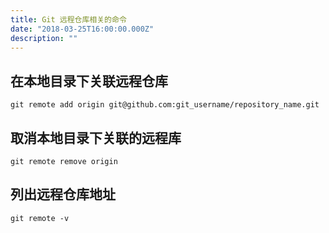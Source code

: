 ```yaml
---
title: Git 远程仓库相关的命令
date: "2018-03-25T16:00:00.000Z"
description: ""
---
```


## 在本地目录下关联远程仓库

```
git remote add origin git@github.com:git_username/repository_name.git
```

## 取消本地目录下关联的远程库

```
git remote remove origin
```

## 列出远程仓库地址

```
git remote -v
```